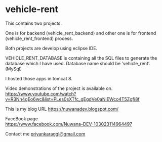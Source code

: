 # vehicle-rent

This contains two projects. 

One is for backend (vehicle_rent_backend) and other one is for frontend (vehicle_rent_frontend) process. 

Both projects are develop using eclipse IDE. 

VEHICLE_RENT_DATABASE is containing all the SQL files to generate the database which I have used. Database name should be ’vehicle_rent’.(MySql)

I hosted those apps in tomcat 8.


Video demonstrations of the project is available on. 
                     https://www.youtube.com/watch?v=R3Nh4gEo6wc&list=PLes0sXTfc_gEgdVe0aNiEWco4T5Zgfi8f
					 
	
This is my blog URL
                    https://nuwanadev.blogspot.com/
					
FaceBook page					
		https://www.facebook.com/Nuwana-DEV-103023114964497

Contact me
        priyankaraggl@gmail.com	